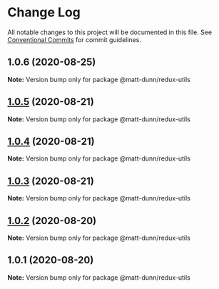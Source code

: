 # Change Log

All notable changes to this project will be documented in this file.
See [Conventional Commits](https://conventionalcommits.org) for commit guidelines.

## 1.0.6 (2020-08-25)

**Note:** Version bump only for package @matt-dunn/redux-utils





## [1.0.5](https://github.com/matt-dunn/packages/compare/@matt-dunn/redux-utils@1.0.4...@matt-dunn/redux-utils@1.0.5) (2020-08-21)

**Note:** Version bump only for package @matt-dunn/redux-utils





## [1.0.4](https://github.com/matt-dunn/packages/compare/@matt-dunn/redux-utils@1.0.3...@matt-dunn/redux-utils@1.0.4) (2020-08-21)

**Note:** Version bump only for package @matt-dunn/redux-utils





## [1.0.3](https://github.com/matt-dunn/packages/compare/@matt-dunn/redux-utils@1.0.2...@matt-dunn/redux-utils@1.0.3) (2020-08-21)

**Note:** Version bump only for package @matt-dunn/redux-utils





## [1.0.2](https://github.com/matt-dunn/packages/compare/@matt-dunn/redux-utils@1.0.1...@matt-dunn/redux-utils@1.0.2) (2020-08-20)

**Note:** Version bump only for package @matt-dunn/redux-utils





## 1.0.1 (2020-08-20)

**Note:** Version bump only for package @matt-dunn/redux-utils
